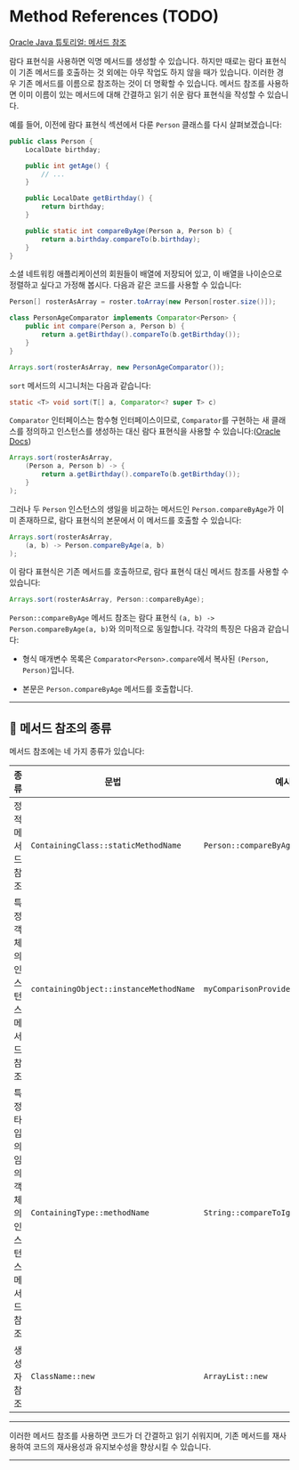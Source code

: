 # Method References (TODO)
[Oracle Java 튜토리얼: 메서드 참조](https://docs.oracle.com/javase/tutorial/java/javaOO/methodreferences.html)

람다 표현식을 사용하면 익명 메서드를 생성할 수 있습니다. 하지만 때로는 람다 표현식이 기존 메서드를 호출하는 것 외에는 아무 작업도 하지 않을 때가 있습니다. 이러한 경우 기존 메서드를 이름으로 참조하는 것이 더 명확할 수 있습니다. 메서드 참조를 사용하면 이미 이름이 있는 메서드에 대해 간결하고 읽기 쉬운 람다 표현식을 작성할 수 있습니다.

예를 들어, 이전에 람다 표현식 섹션에서 다룬 `Person` 클래스를 다시 살펴보겠습니다:

```java
public class Person {
    LocalDate birthday;

    public int getAge() {
        // ...
    }

    public LocalDate getBirthday() {
        return birthday;
    }   

    public static int compareByAge(Person a, Person b) {
        return a.birthday.compareTo(b.birthday);
    }
}
```

소셜 네트워킹 애플리케이션의 회원들이 배열에 저장되어 있고, 이 배열을 나이순으로 정렬하고 싶다고 가정해 봅시다. 다음과 같은 코드를 사용할 수 있습니다:

```java
Person[] rosterAsArray = roster.toArray(new Person[roster.size()]);

class PersonAgeComparator implements Comparator<Person> {
    public int compare(Person a, Person b) {
        return a.getBirthday().compareTo(b.getBirthday());
    }
}

Arrays.sort(rosterAsArray, new PersonAgeComparator());
```

`sort` 메서드의 시그니처는 다음과 같습니다:

```java
static <T> void sort(T[] a, Comparator<? super T> c)
```

`Comparator` 인터페이스는 함수형 인터페이스이므로, `Comparator`를 구현하는 새 클래스를 정의하고 인스턴스를 생성하는 대신 람다 표현식을 사용할 수 있습니다:([Oracle Docs](https://docs.oracle.com/javase/tutorial/java/IandI/defaultmethods.html?utm_source=chatgpt.com "Default Methods - Interfaces and Inheritance - Oracle Help Center"))

```java
Arrays.sort(rosterAsArray,
    (Person a, Person b) -> {
        return a.getBirthday().compareTo(b.getBirthday());
    }
);
```

그러나 두 `Person` 인스턴스의 생일을 비교하는 메서드인 `Person.compareByAge`가 이미 존재하므로, 람다 표현식의 본문에서 이 메서드를 호출할 수 있습니다:

```java
Arrays.sort(rosterAsArray,
    (a, b) -> Person.compareByAge(a, b)
);
```

이 람다 표현식은 기존 메서드를 호출하므로, 람다 표현식 대신 메서드 참조를 사용할 수 있습니다:

```java
Arrays.sort(rosterAsArray, Person::compareByAge);
```

`Person::compareByAge` 메서드 참조는 람다 표현식 `(a, b) -> Person.compareByAge(a, b)`와 의미적으로 동일합니다. 각각의 특징은 다음과 같습니다:

- 형식 매개변수 목록은 `Comparator<Person>.compare`에서 복사된 `(Person, Person)`입니다.
    
- 본문은 `Person.compareByAge` 메서드를 호출합니다.
    

---

## 🔹 메서드 참조의 종류

메서드 참조에는 네 가지 종류가 있습니다:

|종류|문법|예시|
|---|---|---|
|정적 메서드 참조|`ContainingClass::staticMethodName`|`Person::compareByAge`|
|특정 객체의 인스턴스 메서드 참조|`containingObject::instanceMethodName`|`myComparisonProvider::compareByName`|
|특정 타입의 임의 객체의 인스턴스 메서드 참조|`ContainingType::methodName`|`String::compareToIgnoreCase`|
|생성자 참조|`ClassName::new`|`ArrayList::new`|

---

이러한 메서드 참조를 사용하면 코드가 더 간결하고 읽기 쉬워지며, 기존 메서드를 재사용하여 코드의 재사용성과 유지보수성을 향상시킬 수 있습니다.


---